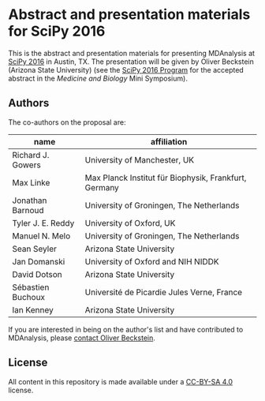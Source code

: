 # Abstract and presentation materials for SciPy 2016

This is the abstract and presentation materials for presenting MDAnalysis at [SciPy 2016](http://scipy2016.scipy.org/) in Austin, TX. The presentation will be given by Oliver Beckstein (Arizona State University) (see the [SciPy 2016 Program](http://scipy2016.scipy.org/ehome/146062/332963/) for the accepted abstract in the *Medicine and Biology* Mini Symposium).

## Authors

The co-authors on the proposal are:


| name                | affiliation                                            |
|---------------------|--------------------------------------------------------|
| Richard J. Gowers   | University of Manchester, UK                           |
| Max Linke           | Max Planck Institut für Biophysik, Frankfurt, Germany  |
| Jonathan Barnoud    | University of Groningen, The Netherlands               |
| Tyler J. E. Reddy   | University of Oxford, UK                               |
| Manuel N. Melo      | University of Groningen, The Netherlands               |
| Sean Seyler         | Arizona State University                               |
| Jan Domanski        | University of Oxford and NIH NIDDK                     |
| David Dotson        |	Arizona State University                               |
| Sébastien Buchoux   | Université de Picardie Jules Verne, France             |
| Ian Kenney          | Arizona State University                               |


If you are interested in being on the author's list and have contributed to MDAnalysis, please [contact Oliver Beckstein](http://becksteinlab.physics.asu.edu/contact/).

## License

All content in this repository is made available under a [CC-BY-SA 4.0](https://creativecommons.org/licenses/by-sa/4.0/legalcode) license.
